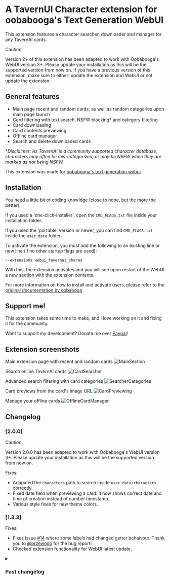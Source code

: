 # A TavernUI Character extension for oobabooga's Text Generation WebUI

This extension features a character searcher, downloader and manager for any TavernAI
cards.

> [!CAUTION]
> Version 2+ of this extension has been adapted to work with Oobabooga's WebUI version 3+. Please update your installation as this will be the supported version from now on. If you have a previous version of this extension, make sure to either: update the extension and WebUI or not update the extension.

## General features
- Main page recent and random cards, as well as random categories upon main page launch
- Card filtering with text search, NSFW blocking* and category filtering
- Card downloading
- Card contents previewing
- Offline card manager
- Search and delete downloaded cards

**Disclaimer: As TavernAI is a community supported character database, characters may often be mis-categorized, or may be NSFW when they are marked as not being NSFW.*

This extension was made for [oobabooga's text generation webui](https://github.com/oobabooga/text-generation-webui).

## Installation
You need a little bit of coding knowldge (close to none, but the more the better).

If you used a 'one-click-installer', open the `CMD_FLAGS.txt` file inside your installation folder.

If you used the 'portable' version or newer, you can find `CMD_FLAGS.txt` inside the `user_data` folder.

To activate the extension, you must add the following to an existing line or new line (if no other startup flags are used):
```
--extensions webui_tavernai_charas
```

With this, the extension activates and you will see upon restart of the WebUI a new section with the extension contents.

For more information on how to install and activate users, please refer to the [original documentation by oobaboga](https://github.com/oobabooga/text-generation-webui/blob/main/docs/Extensions.md)

## Support me!
This extension takes some time to make, and I love working on it and fixing it for the community.

Want to support my development? Donate me over [Paypal](https://paypal.me/skinnydevi)!

## Extension screenshots

Main extension page with recent and random cards
![MainSection](https://raw.githubusercontent.com/SkinnyDevi/webui_tavernai_charas/master/docs/main-online.png)

Search online TavernAI cards
![CardSearcher](https://raw.githubusercontent.com/SkinnyDevi/webui_tavernai_charas/master/docs/main-searcher.png)

Advanced search filtering with card categories
![SearcherCategories](https://raw.githubusercontent.com/SkinnyDevi/webui_tavernai_charas/master/docs/searcher-categories.png)

Card previews from the card's image URL
![CardPreviewing](https://raw.githubusercontent.com/SkinnyDevi/webui_tavernai_charas/master/docs/card-previewer.png)

Manage your offline cards
![OfflineCardManager](https://raw.githubusercontent.com/SkinnyDevi/webui_tavernai_charas/master/docs/offline-cards.png)


## Changelog

### [2.0.0]

> [!CAUTION]
> Version 2.0.0 has been adapted to work with Oobabooga's WebUI version 3+. Please update your installation as this will be the supported version from now on.

Fixes:
* Adapated the `characters` path to search inside `user_data/characters` correctly.
* Fixed date field when previewing a card: it now shows correct date and time of creation instead of number timestamp.
* Various style fixes for new theme colors.

### [1.3.3]
Fixes:
* Fixes issue [#14](https://github.com/SkinnyDevi/webui_tavernai_charas/issues/14) where some labels had changed getter behaivour. Thank you to [@przewodo](https://github.com/przewodo) for the bug report!
* Checked extension functionality for WebUI latest update.

<details>

<summary>
<h3>Past changelog</h3>
</summary>

### [1.3.2]
Fixes:
* Fixes issue [#11](https://github.com/SkinnyDevi/webui_tavernai_charas/issues/11) where TavernAI API's changed and would not fetch categories correctly, breaking the extension. Thank you to [@baptisterajaut](https://github.com/baptisterajaut) for the bug report and others for helping out!
* Fixed a styling bug in the character delete dropdown in the Downloaded tab.

### [1.3.1]
Fixes:
* Fixes issue [#10](https://github.com/SkinnyDevi/webui_tavernai_charas/issues/10) where temp folder wasn't being checked if it was created. Discovered by [@lisea2017](https://github.com/lisea2017) and [@Gamefriend996](https://github.com/Gamefriend996). Thank you for the support!

Additional:
* Added a [donate](https://paypal.me/skinnydevi) button below extension version.

### [1.3.0]
Features:
- Implements a recent preview dropdown list in the Card Preview tab (suggested by [@TheInvisibleMage](https://github.com/TheInvisibleMage) in issue [#7](https://github.com/SkinnyDevi/webui_tavernai_charas/issues/7)). Thank you for the suggestion!

Fixes:
* Resolves a styling issue with the loader bar in the download notification.

### [1.2.4]
Fixes:
* Resolves issue [#8](https://github.com/SkinnyDevi/webui_tavernai_charas/issues/8) and [#9](https://github.com/SkinnyDevi/webui_tavernai_charas/issues/9) discovered by [@drago87](https://github.com/drago87). Thanks for the support!
* Works correctly with the latest version of text-generation-webui (29/01/2024)

### [1.2.3]
Fixes:
* Fixed some styling issues within the extension

### [1.2.2]
Fixes:
* Updated to the latest WebUI
* Patched errors related to removed functions

### [1.2.1]
Features:
- Added a search bar to search for categories in the Online Character Search tab

Fixes:
* Implemented a check for fixing disparity between the local extension's version and the local config's last recorded version

### [1.1.1]
Features:
* Implemented an update checker that displays a button inside the Downloaded Characters' tab, allowing the user to download and install the update with one click

Fixes:
* Categories in the Online Character Searcher tab now are displayed by alphabetical order

### [1.1.0]
Features:
- Added versioning
- Implemented a Card Preview tab that allows the user to preview a card's content through it's image URL. This refers to issue [#2](https://github.com/SkinnyDevi/webui_tavernai_charas/issues/2). Thank you to [@mykeehu](https://github.com/mykeehu) for the suggestion!
- Added a prompt before downloading to specify if the card wants to be previewed before downloading

Fixes:
* Split the main `charas_ui.py` file into submodules for readability
* Added a commonplace for all components
* General fixes, refactorings and improvements to the code base

</details>